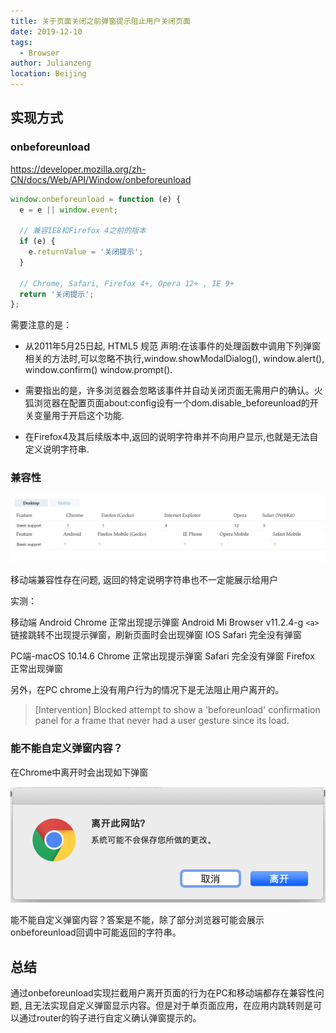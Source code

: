 ```yaml
---
title: 关于页面关闭之前弹窗提示阻止用户关闭页面
date: 2019-12-10
tags: 
  - Browser
author: Julianzeng
location: Beijing  
---
```



## 实现方式

### onbeforeunload
https://developer.mozilla.org/zh-CN/docs/Web/API/Window/onbeforeunload
```js
window.onbeforeunload = function (e) {
  e = e || window.event;

  // 兼容IE8和Firefox 4之前的版本
  if (e) {
    e.returnValue = '关闭提示';
  }

  // Chrome, Safari, Firefox 4+, Opera 12+ , IE 9+
  return '关闭提示';
};
```

需要注意的是：

* 从2011年5月25日起,  HTML5 规范 声明:在该事件的处理函数中调用下列弹窗相关的方法时,可以忽略不执行,window.showModalDialog(), window.alert(), window.confirm() window.prompt().

* 需要指出的是，许多浏览器会忽略该事件并自动关闭页面无需用户的确认。火狐浏览器在配置页面about:config设有一个dom.disable_beforeunload的开关变量用于开启这个功能.

* 在Firefox4及其后续版本中,返回的说明字符串并不向用户显示,也就是无法自定义说明字符串.

### 兼容性


![onbeforeunload_comp](../images/onbeforeunload_comp.png)

移动端兼容性存在问题, 返回的特定说明字符串也不一定能展示给用户

实测：

移动端
Android Chrome 正常出现提示弹窗
Android Mi Browser v11.2.4-g `<a>`链接跳转不出现提示弹窗，刷新页面时会出现弹窗
IOS Safari 完全没有弹窗

PC端-macOS 10.14.6
Chrome 正常出现提示弹窗
Safari 完全没有弹窗
Firefox 正常出现弹窗

另外，在PC chrome上没有用户行为的情况下是无法阻止用户离开的。
>[Intervention] Blocked attempt to show a 'beforeunload' confirmation panel for a frame that never had a user gesture since its load.

### 能不能自定义弹窗内容？

在Chrome中离开时会出现如下弹窗

![onbeforeunload_confirm](../images/onbeforeunload_confirm.png)

能不能自定义弹窗内容？答案是不能，除了部分浏览器可能会展示onbeforeunload回调中可能返回的字符串。

## 总结

通过onbeforeunload实现拦截用户离开页面的行为在PC和移动端都存在兼容性问题, 且无法实现自定义弹窗显示内容。但是对于单页面应用，在应用内跳转则是可以通过router的钩子进行自定义确认弹窗提示的。
